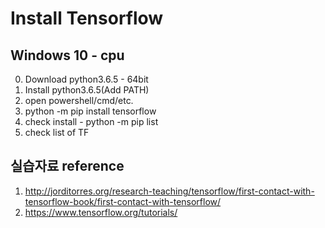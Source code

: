 # Install Tensorflow

## Windows 10 - cpu
0. Download python3.6.5 - 64bit
1. Install python3.6.5(Add PATH)
2. open powershell/cmd/etc.
3. python -m pip install tensorflow
4. check install - python -m pip list
5. check list of TF

## 실습자료 reference
1. http://jorditorres.org/research-teaching/tensorflow/first-contact-with-tensorflow-book/first-contact-with-tensorflow/
2. https://www.tensorflow.org/tutorials/
